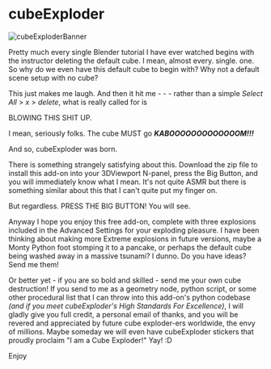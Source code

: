 # cubeExploder
![cubeExploderBanner](https://github.com/powersprouter/cubeExploder/assets/96590051/89115940-7552-4cb9-a55c-bb28b06bb312)

Pretty much every single Blender tutorial I have ever watched begins with the instructor deleting the default cube. I mean,
almost every. single. one. So why do we even have this default cube to begin with? Why not a default scene setup with no cube?

This just makes me laugh. And then it hit me - - - rather than a simple _Select All_ > _x_ > _delete_, what is really called for is 

BLOWING THIS SHIT UP. 

I mean, seriously folks. The cube MUST go ***KABOOOOOOOOOOOOOM!!!***

And so, cubeExploder was born.

There is something strangely satisfying about this. Download the zip file to install this add-on into your 3DViewport N-panel, press the Big Button, and you will immediately know what I mean. It's not quite ASMR but there is 
something similar about this that I can't quite put my finger on.

But regardless. PRESS THE BIG BUTTON! You will see. 

Anyway I hope you enjoy this free add-on, complete with three explosions included in the Advanced Settings for your exploding pleasure. I have
been thinking about making more Extreme explosions in future versions, maybe a Monty Python foot stomping it to a pancake, or perhaps
the default cube being washed away in a massive tsunami? I dunno. Do you have ideas? Send me them!

Or better yet - if you are so bold and skilled - send me your own cube destruction! If you send to me as a geometry node, python script, or some other procedural list
that I can throw into this add-on's python codebase _(and if you meet cubeExploder's High Standards For Excellence)_, I will gladly give you full credit,
a personal email of thanks, and you will be revered and appreciated by future cube exploder-ers worldwide, the envy of millions. Maybe someday we
will even have cubeExploder stickers that proudly proclaim "I am a Cube Exploder!"  Yay!  :D

Enjoy
